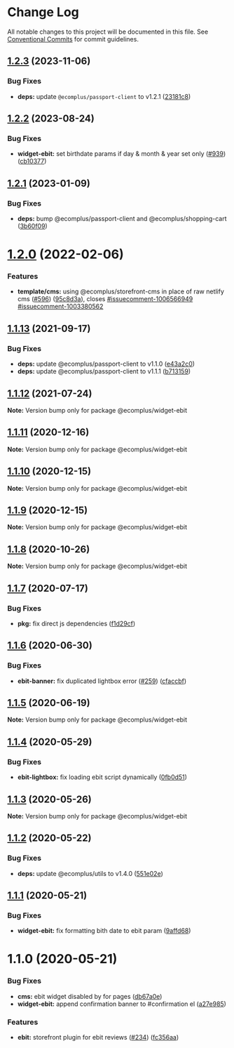 # Change Log

All notable changes to this project will be documented in this file.
See [Conventional Commits](https://conventionalcommits.org) for commit guidelines.

## [1.2.3](https://github.com/ecomplus/storefront/compare/@ecomplus/widget-ebit@1.2.2...@ecomplus/widget-ebit@1.2.3) (2023-11-06)

### Bug Fixes

- **deps:** update `@ecomplus/passport-client` to v1.2.1 ([23181c8](https://github.com/ecomplus/storefront/commit/23181c85c136e9dd8d54add7cf43186f6811dab2))

## [1.2.2](https://github.com/ecomplus/storefront/compare/@ecomplus/widget-ebit@1.2.1...@ecomplus/widget-ebit@1.2.2) (2023-08-24)

### Bug Fixes

- **widget-ebit:** set birthdate params if day & month & year set only ([#939](https://github.com/ecomplus/storefront/issues/939)) ([cb10377](https://github.com/ecomplus/storefront/commit/cb1037717d31f4abd21f66fb39f8e08376a04011))

## [1.2.1](https://github.com/ecomplus/storefront/compare/@ecomplus/widget-ebit@1.2.0...@ecomplus/widget-ebit@1.2.1) (2023-01-09)

### Bug Fixes

- **deps:** bump @ecomplus/passport-client and @ecomplus/shopping-cart ([3b60f09](https://github.com/ecomplus/storefront/commit/3b60f098f3fef0621fd045afea47ded663c69967))

# [1.2.0](https://github.com/ecomplus/storefront/compare/@ecomplus/widget-ebit@1.1.13...@ecomplus/widget-ebit@1.2.0) (2022-02-06)

### Features

- **template/cms:** using @ecomplus/storefront-cms in place of raw netlify cms ([#596](https://github.com/ecomplus/storefront/issues/596)) ([95c8d3a](https://github.com/ecomplus/storefront/commit/95c8d3ab3f73b0b1dff0a1f5f45b5abfb6dddafa)), closes [#issuecomment-1006566949](https://github.com/ecomplus/storefront/issues/issuecomment-1006566949) [#issuecomment-1003380562](https://github.com/ecomplus/storefront/issues/issuecomment-1003380562)

## [1.1.13](https://github.com/ecomplus/storefront/compare/@ecomplus/widget-ebit@1.1.12...@ecomplus/widget-ebit@1.1.13) (2021-09-17)

### Bug Fixes

- **deps:** update @ecomplus/passport-client to v1.1.0 ([e43a2c0](https://github.com/ecomplus/storefront/commit/e43a2c09cb059ecb1a14b532ab5251be86739008))
- **deps:** update @ecomplus/passport-client to v1.1.1 ([b713159](https://github.com/ecomplus/storefront/commit/b7131596a14556ca53c4608a234ace3b12b39943))

## [1.1.12](https://github.com/ecomplus/storefront/compare/@ecomplus/widget-ebit@1.1.11...@ecomplus/widget-ebit@1.1.12) (2021-07-24)

**Note:** Version bump only for package @ecomplus/widget-ebit

## [1.1.11](https://github.com/ecomplus/storefront/compare/@ecomplus/widget-ebit@1.1.10...@ecomplus/widget-ebit@1.1.11) (2020-12-16)

**Note:** Version bump only for package @ecomplus/widget-ebit

## [1.1.10](https://github.com/ecomplus/storefront/compare/@ecomplus/widget-ebit@1.1.9...@ecomplus/widget-ebit@1.1.10) (2020-12-15)

**Note:** Version bump only for package @ecomplus/widget-ebit

## [1.1.9](https://github.com/ecomplus/storefront/compare/@ecomplus/widget-ebit@1.1.8...@ecomplus/widget-ebit@1.1.9) (2020-12-15)

**Note:** Version bump only for package @ecomplus/widget-ebit

## [1.1.8](https://github.com/ecomplus/storefront/compare/@ecomplus/widget-ebit@1.1.7...@ecomplus/widget-ebit@1.1.8) (2020-10-26)

**Note:** Version bump only for package @ecomplus/widget-ebit

## [1.1.7](https://github.com/ecomplus/storefront/compare/@ecomplus/widget-ebit@1.1.6...@ecomplus/widget-ebit@1.1.7) (2020-07-17)

### Bug Fixes

- **pkg:** fix direct js dependencies ([f1d29cf](https://github.com/ecomplus/storefront/commit/f1d29cfb90df8393c5ff2f82e74f043594e3f08f))

## [1.1.6](https://github.com/ecomplus/storefront/compare/@ecomplus/widget-ebit@1.1.5...@ecomplus/widget-ebit@1.1.6) (2020-06-30)

### Bug Fixes

- **ebit-banner:** fix duplicated lightbox error ([#259](https://github.com/ecomplus/storefront/issues/259)) ([cfaccbf](https://github.com/ecomplus/storefront/commit/cfaccbf105ef37d11f08832c562f5d655fc0797b))

## [1.1.5](https://github.com/ecomplus/storefront/compare/@ecomplus/widget-ebit@1.1.4...@ecomplus/widget-ebit@1.1.5) (2020-06-19)

**Note:** Version bump only for package @ecomplus/widget-ebit

## [1.1.4](https://github.com/ecomplus/storefront/compare/@ecomplus/widget-ebit@1.1.3...@ecomplus/widget-ebit@1.1.4) (2020-05-29)

### Bug Fixes

- **ebit-lightbox:** fix loading ebit script dynamically ([0fb0d51](https://github.com/ecomplus/storefront/commit/0fb0d51b64cdf17d469488b0404e77b6b8635c08))

## [1.1.3](https://github.com/ecomplus/storefront/compare/@ecomplus/widget-ebit@1.1.2...@ecomplus/widget-ebit@1.1.3) (2020-05-26)

**Note:** Version bump only for package @ecomplus/widget-ebit

## [1.1.2](https://github.com/ecomplus/storefront/compare/@ecomplus/widget-ebit@1.1.1...@ecomplus/widget-ebit@1.1.2) (2020-05-22)

### Bug Fixes

- **deps:** update @ecomplus/utils to v1.4.0 ([551e02e](https://github.com/ecomplus/storefront/commit/551e02e0e1e3bee6ce7002fd84d0c91f9cb8fb08))

## [1.1.1](https://github.com/ecomplus/storefront/compare/@ecomplus/widget-ebit@1.1.0...@ecomplus/widget-ebit@1.1.1) (2020-05-21)

### Bug Fixes

- **widget-ebit:** fix formatting bith date to ebit param ([9affd68](https://github.com/ecomplus/storefront/commit/9affd68e0c392e6edda48b6fec65c3b13f3032ac))

# 1.1.0 (2020-05-21)

### Bug Fixes

- **cms:** ebit widget disabled by for pages ([db67a0e](https://github.com/ecomplus/storefront/commit/db67a0e7c7ca399ca439e5704e34aa55006deb16))
- **widget-ebit:** append confirmation banner to #confirmation el ([a27e985](https://github.com/ecomplus/storefront/commit/a27e9858e485b3a75da68e2e7cf94e7b28453df2))

### Features

- **ebit:** storefront plugin for ebit reviews ([#234](https://github.com/ecomplus/storefront/issues/234)) ([fc356aa](https://github.com/ecomplus/storefront/commit/fc356aadd7fbf1c653525ab9ebbb06df183eddfa))
